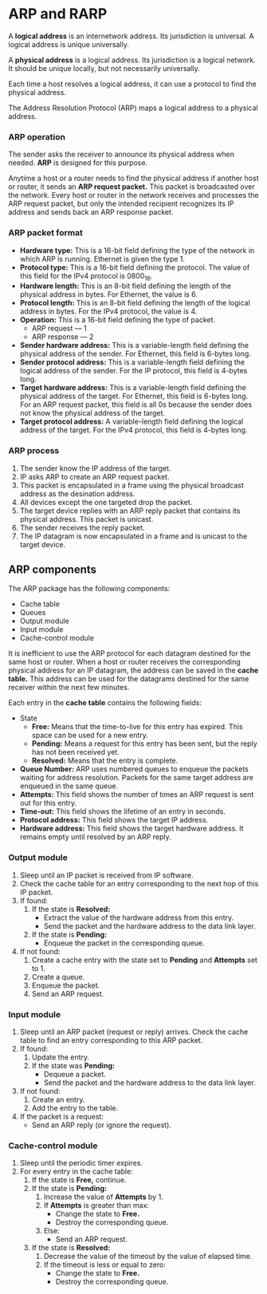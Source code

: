 <!-- KaTeX -->
<script
  type="text/javascript"
  src="http://cdn.mathjax.org/mathjax/latest/MathJax.js?config=TeX-AMS-MML_HTMLorMML">
</script>
<script type="text/x-mathjax-config">
  MathJax.Hub.Config({ tex2jax: { inlineMath: [['$', '$']] }, messageStyle: 'none' });
</script>

# ARP and RARP

A **logical address** is an internetwork address. Its jurisdiction is universal.
A logical address is unique universally.

A **physical address** is a logical address. Its jurisdiction is a logical
network. It should be unique locally, but not necessarily universally.

Each time a host resolves a logical address, it can use a protocol to find the
physical address.

The Address Resolution Protocol (ARP) maps a logical address to a physical
address.

### ARP operation

The sender asks the receiver to announce its physical address when needed.
**ARP** is designed for this purpose.

Anytime a host or a router needs to find the physical address if another host or
router, it sends an **ARP request packet.** This packet is broadcasted over the
network. Every host or router in the network receives and processes the ARP
request packet, but only the intended recipient recognizes its IP address and
sends back an ARP response packet.

### ARP packet format

- **Hardware type:** This is a 16-bit field defining the type of the network in
  which ARP is running. Ethernet is given the type 1.
- **Protocol type:** This is a 16-bit field defining the protocol. The value of
  this field for the IPv4 protocol is $0800_{16}$.
- **Hardware length:** This is an 8-bit field defining the length of the
  physical address in bytes. For Ethernet, the value is 6.
- **Protocol length:** This is an 8-bit field defining the length of the logical
  address in bytes. For the IPv4 protocol, the value is 4.
- **Operation:** This is a 16-bit field defining the type of packet.
  - ARP request &mdash; 1
  - ARP response &mdash; 2
- **Sender hardware address:** This is a variable-length field defining the
  physical address of the sender. For Ethernet, this field is 6-bytes long.
- **Sender protocol address:** This is a variable-length field defining the
  logical address of the sender. For the IP protocol, this field is 4-bytes
  long.
- **Target hardware address:** This is a variable-length field defining the
  physical address of the target. For Ethernet, this field is 6-bytes long. For
  an ARP request packet, this field is all 0s because the sender does not know
  the physical address of the target.
- **Target protocol address:** A variable-length field defining the logical
  address of the target. For the IPv4 protocol, this field is 4-bytes long.

### ARP process

1.  The sender know the IP address of the target.
1.  IP asks ARP to create an ARP request packet.
1.  This packet is encapsulated in a frame using the physical broadcast address
    as the desination address.
1.  All devices except the one targeted drop the packet.
1.  The target device replies with an ARP reply packet that contains its
    physical address. This packet is unicast.
1.  The sender receives the reply packet.
1.  The IP datagram is now encapsulated in a frame and is unicast to the target
    device.

## ARP components

The ARP package has the following components:

- Cache table
- Queues
- Output module
- Input module
- Cache-control module

It is inefficient to use the ARP protocol for each datagram destined for the
same host or router. When a host or router receives the corresponding physical
address for an IP datagram, the address can be saved in the **cache table.**
This address can be used for the datagrams destined for the same receiver within
the next few minutes.

Each entry in the **cache table** contains the following fields:

- State
  - **Free:** Means that the time-to-live for this entry has expired. This space
    can be used for a new entry.
  - **Pending:** Means a request for this entry has been sent, but the reply has
    not been received yet.
  - **Resolved:** Means that the entry is complete.
- **Queue Number:** ARP uses numbered queues to enqueue the packets waiting for
  address resolution. Packets for the same target address are enqueued in the
  same queue.
- **Attempts:** This field shows the number of times an ARP request is sent out
  for this entry.
- **Time-out:** This field shows the lifetime of an entry in seconds.
- **Protocol address:** This field shows the target IP address.
- **Hardware address:** This field shows the target hardware address. It remains
  empty until resolved by an ARP reply.

### Output module

1.  Sleep until an IP packet is received from IP software.
1.  Check the cache table for an entry corresponding to the next hop of this IP
    packet.
1.  If found:
    1.  If the state is **Resolved:**
        - Extract the value of the hardware address from this entry.
        - Send the packet and the hardware address to the data link layer.
    1.  If the state is **Pending:**
        - Enqueue the packet in the corresponding queue.
1.  If not found:
    1.  Create a cache entry with the state set to **Pending** and **Attempts**
        set to 1.
    1.  Create a queue.
    1.  Enqueue the packet.
    1.  Send an ARP request.

### Input module

1.  Sleep until an ARP packet (request or reply) arrives. Check the cache table
    to find an entry corresponding to this ARP packet.
1.  If found:
    1.  Update the entry.
    1.  If the state was **Pending:**
        - Dequeue a packet.
        - Send the packet and the hardware address to the data link layer.
1.  If not found:
    1.  Create an entry.
    1.  Add the entry to the table.
1.  If the packet is a request:
    - Send an ARP reply (or ignore the request).

### Cache-control module

1.  Sleep until the periodic timer expires.
1.  For every entry in the cache table:
    1.  If the state is **Free,** continue.
    1.  If the state is **Pending:**
        1.  Increase the value of **Attempts** by 1.
        1.  If **Attempts** is greater than max:
            - Change the state to **Free.**
            - Destroy the corresponding queue.
        1.  Else:
            - Send an ARP request.
    1.  If the state is **Resolved:**
        1.  Decrease the value of the timeout by the value of elapsed time.
        1.  If the timeout is less or equal to zero:
            - Change the state to **Free.**
            - Destroy the corresponding queue.
